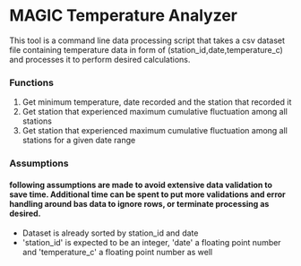 # MAGIC Temperature Analyzer

This tool is a command line data processing script that takes a csv dataset file containing temperature data in form of (station_id,date,temperature_c) and processes it to perform desired calculations.

### Functions
1. Get minimum temperature, date recorded and the station that recorded it
2. Get station that experienced maximum cumulative fluctuation among all stations
3. Get station that experienced maximum cumulative fluctuation among all stations for a given date range

### Assumptions
#### following assumptions are made to avoid extensive data validation to save time. Additional time can be spent to put more validations and error handling around bas data to ignore rows, or terminate processing as desired.
- Dataset is already sorted by station_id and date
- 'station_id' is expected to be an integer, 'date' a floating point number and 'temperature_c' a floating point number as well
